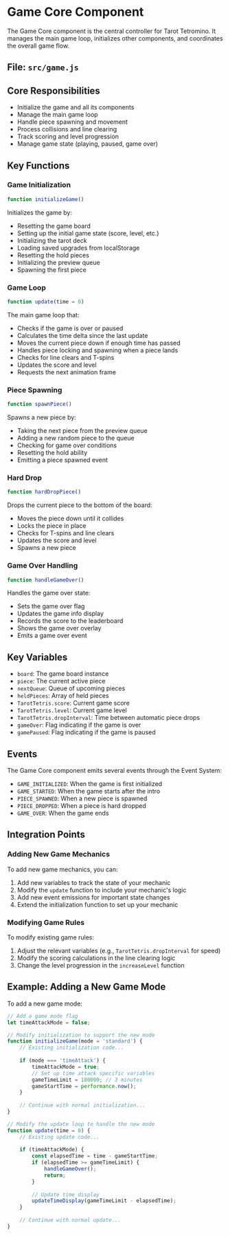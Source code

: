 # Game Core Component

The Game Core component is the central controller for Tarot Tetromino. It manages the main game loop, initializes other components, and coordinates the overall game flow.

## File: `src/game.js`

## Core Responsibilities

- Initialize the game and all its components
- Manage the main game loop
- Handle piece spawning and movement
- Process collisions and line clearing
- Track scoring and level progression
- Manage game state (playing, paused, game over)

## Key Functions

### Game Initialization

```javascript
function initializeGame()
```

Initializes the game by:
- Resetting the game board
- Setting up the initial game state (score, level, etc.)
- Initializing the tarot deck
- Loading saved upgrades from localStorage
- Resetting the hold pieces
- Initializing the preview queue
- Spawning the first piece

### Game Loop

```javascript
function update(time = 0)
```

The main game loop that:
- Checks if the game is over or paused
- Calculates the time delta since the last update
- Moves the current piece down if enough time has passed
- Handles piece locking and spawning when a piece lands
- Checks for line clears and T-spins
- Updates the score and level
- Requests the next animation frame

### Piece Spawning

```javascript
function spawnPiece()
```

Spawns a new piece by:
- Taking the next piece from the preview queue
- Adding a new random piece to the queue
- Checking for game over conditions
- Resetting the hold ability
- Emitting a piece spawned event

### Hard Drop

```javascript
function hardDropPiece()
```

Drops the current piece to the bottom of the board:
- Moves the piece down until it collides
- Locks the piece in place
- Checks for T-spins and line clears
- Updates the score and level
- Spawns a new piece

### Game Over Handling

```javascript
function handleGameOver()
```

Handles the game over state:
- Sets the game over flag
- Updates the game info display
- Records the score to the leaderboard
- Shows the game over overlay
- Emits a game over event

## Key Variables

- `board`: The game board instance
- `piece`: The current active piece
- `nextQueue`: Queue of upcoming pieces
- `heldPieces`: Array of held pieces
- `TarotTetris.score`: Current game score
- `TarotTetris.level`: Current game level
- `TarotTetris.dropInterval`: Time between automatic piece drops
- `gameOver`: Flag indicating if the game is over
- `gamePaused`: Flag indicating if the game is paused

## Events

The Game Core component emits several events through the Event System:

- `GAME_INITIALIZED`: When the game is first initialized
- `GAME_STARTED`: When the game starts after the intro
- `PIECE_SPAWNED`: When a new piece is spawned
- `PIECE_DROPPED`: When a piece is hard dropped
- `GAME_OVER`: When the game ends

## Integration Points

### Adding New Game Mechanics

To add new game mechanics, you can:

1. Add new variables to track the state of your mechanic
2. Modify the `update` function to include your mechanic's logic
3. Add new event emissions for important state changes
4. Extend the initialization function to set up your mechanic

### Modifying Game Rules

To modify existing game rules:

1. Adjust the relevant variables (e.g., `TarotTetris.dropInterval` for speed)
2. Modify the scoring calculations in the line clearing logic
3. Change the level progression in the `increaseLevel` function

## Example: Adding a New Game Mode

To add a new game mode:

```javascript
// Add a game mode flag
let timeAttackMode = false;

// Modify initialization to support the new mode
function initializeGame(mode = 'standard') {
    // Existing initialization code...
    
    if (mode === 'timeAttack') {
        timeAttackMode = true;
        // Set up time attack specific variables
        gameTimeLimit = 180000; // 3 minutes
        gameStartTime = performance.now();
    }
    
    // Continue with normal initialization...
}

// Modify the update loop to handle the new mode
function update(time = 0) {
    // Existing update code...
    
    if (timeAttackMode) {
        const elapsedTime = time - gameStartTime;
        if (elapsedTime >= gameTimeLimit) {
            handleGameOver();
            return;
        }
        
        // Update time display
        updateTimeDisplay(gameTimeLimit - elapsedTime);
    }
    
    // Continue with normal update...
}
```

